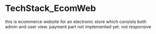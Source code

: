# TechStack_EcomWeb

this is ecommerce website for an electronic store which consists both admin and user view.
payment part not implemented yet.
not responsive
